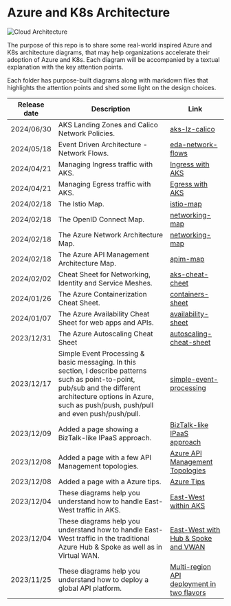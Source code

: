 # Azure and K8s Architecture
![Cloud Architecture](https://github.com/stephaneey/azure-and-k8s-architecture/blob/main/images/cloudarchidiagrams.png)

The purpose of this repo is to share some real-world inspired Azure and K8s architecture diagrams, that may help organizations accelerate their adoption of Azure and K8s. Each diagram will be accompanied by a textual explanation with the key attention points.

Each folder has purpose-built diagrams along with markdown files that highlights the attention points and shed some light on the design choices.

| Release date | Description | Link |
| ----------- | ----------- | ----------- |
| 2024/06/30 | AKS Landing Zones and Calico Network Policies. | [aks-lz-calico](./networking/azure-kubernetes-service/east-west-traffic/east-west-shared-calico.md) |
| 2024/05/18 | Event Driven Architecture - Network Flows. | [eda-network-flows](./cheat%20sheets/eda-network-flows.md) |
| 2024/04/21 | Managing Ingress traffic with AKS. | [Ingress with AKS](https://github.com/stephaneey/azure-and-k8s-architecture/tree/main/networking/azure-kubernetes-service/ingress/ingress.md) |
| 2024/04/21 | Managing Egress traffic with AKS. | [Egress with AKS](https://github.com/stephaneey/azure-and-k8s-architecture/tree/main/networking/azure-kubernetes-service/egress/egress.md) |
| 2024/02/18 | The Istio Map. | [istio-map](./maps/istio.md) |
| 2024/02/18 | The OpenID Connect Map. | [networking-map](./maps/oidc.md) |
| 2024/02/18 | The Azure Network Architecture Map. | [networking-map](./maps/network.md) |
| 2024/02/18 | The Azure API Management Architecture Map. | [apim-map](./maps/apim.md) |
| 2024/02/02 | Cheat Sheet for Networking, Identity and Service Meshes. | [aks-cheat-cheet](./cheat%20sheets/aks.md) |
| 2024/01/26 | The Azure Containerization Cheat Sheet. | [containers-sheet](./cheat%20sheets/containers.md) |
| 2024/01/07 | The Azure Availability Cheat Sheet for web apps and APIs. | [availability-sheet](./cheat%20sheets/availability.md) |
| 2023/12/31 | The Azure Autoscaling Cheat Sheet | [autoscaling-cheat-sheet](./cheat%20sheets/autoscaling.md) |
| 2023/12/17 | Simple Event Processing & basic messaging. In this section, I describe patterns such as point-to-point, pub/sub and the different architecture options in Azure, such as push/push, push/pull and even push/push/pull. | [simple-event-processing](https://github.com/stephaneey/azure-and-k8s-architecture/tree/main/IPaaS/patterns/event-driven-and-messaging-architecture) |
| 2023/12/09 | Added a page showing a BizTalk-like IPaaS approach. | [BizTalk-like IPaaS approach](https://github.com/stephaneey/azure-and-k8s-architecture/tree/main/IPaaS/patterns/biztalk-like-IPaaS-pattern.md) |
| 2023/12/08 | Added a page with a few API Management topologies. | [Azure API Management Topologies](https://github.com/stephaneey/azure-and-k8s-architecture/tree/main/IPaaS/api%20management/topologies.md) |
| 2023/12/08 | Added a page with a Azure tips. | [Azure Tips](https://github.com/stephaneey/azure-and-k8s-architecture/tree/main/azuretips.md) |
| 2023/12/04 | These diagrams help you understand how to handle East-West traffic in AKS. | [East-West within AKS](https://github.com/stephaneey/azure-and-k8s-architecture/tree/main/networking/azure-kubernetes-service/east-west-traffic) |
| 2023/12/04 | These diagrams help you understand how to handle East-West traffic in the traditional Azure Hub & Spoke as well as in Virtual WAN. | [East-West with Hub & Spoke and VWAN](https://github.com/stephaneey/azure-and-k8s-architecture/tree/main/networking/hub%20and%20spoke/east-west-traffic) |
| 2023/11/25 | These diagrams help you understand how to deploy a global API platform. | [Multi-region API deployment in two flavors](https://github.com/stephaneey/azure-and-k8s-architecture/tree/main/IPaaS/api%20management/multi-region-setup) |

